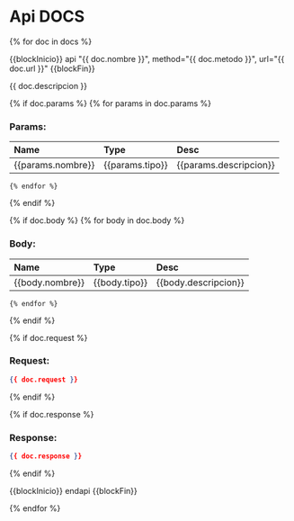 # Api DOCS
{% for doc in docs %}

{{blockInicio}} api "{{ doc.nombre }}", method="{{ doc.metodo }}", url="{{ doc.url }}" {{blockFin}}

{{ doc.descripcion }}

{% if doc.params %}
	{% for params in doc.params %}
### Params:
| Name       | Type    | Desc |
| :--------- | :------ | :-------|
| {{params.nombre}} | {{params.tipo}}  |  {{params.descripcion}}  |
	{% endfor %}
{% endif %}

{% if doc.body %}
	{% for body in doc.body %}
### Body:
| Name       | Type    | Desc |
| :--------- | :------ | :-------|
| {{body.nombre}} | {{body.tipo}}  |  {{body.descripcion}}  |
	{% endfor %}
{% endif %}

{% if doc.request %}
### Request:

```json
{{ doc.request }}
```
{% endif %}

{% if doc.response %}
### Response:

```json
{{ doc.response }}
```
{% endif %}

{{blockInicio}} endapi {{blockFin}}

{% endfor %}